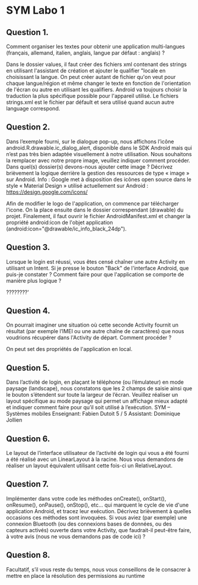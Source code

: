 # SYM Labo 1

## Question 1. 
Comment organiser les textes pour obtenir une application multi-langues (français, allemand, italien, anglais, langue par défaut : anglais) ?

Dans le dossier values, il faut créer des fichiers xml contenant des strings en utilisant l'assistant de création et ajouter le qualifier "locale en choisissant la langue.
On peut créer autant de fichier qu'on veut pour chaque langue/région et même changer le texte en fonction de l'orientation de l'écran ou autre en utilisant les qualifiers.
Android va toujours choisir la traduction la plus spécifique possible pour l'appareil utilisé.
Le fichiers strings.xml est le fichier par défault et sera utilisé quand aucun autre language correspond. 

## Question 2. 
Dans l’exemple fourni, sur le dialogue pop-up, nous affichons l’icône android.R.drawable.ic_dialog_alert, disponible dans le SDK Android mais qui n’est pas très bien adaptée visuellement à notre utilisation. Nous souhaitons la remplacer avec notre propre image, veuillez indiquer comment procéder. Dans quel(s) dossier(s) devons-nous ajouter cette image ? 
Décrivez brièvement la logique derrière la gestion des ressources de type « image » sur Android. Info : Google met à disposition des icônes open source dans le style « Material Design » utilisé actuellement sur Android : https://design.google.com/icons/

Afin de modifier le logo de l'application, on commence par télécharger l'icone. On la place ensuite dans le dossier correspendant (drawable) du projet. Finalement, il faut ouvrir le fichier AndroidManifest.xml et changer la propriété android:icon de l'objet application (android:icon="@drawable/ic_info_black_24dp"). 

## Question 3. 
Lorsque le login est réussi, vous êtes censé chaîner une autre Activity en utilisant un Intent. Si je presse le bouton "Back" de l'interface Android, que puis-je constater ? Comment faire pour que l'application se comporte de manière plus logique ?

????????'

## Question 4. 
On pourrait imaginer une situation où cette seconde Activity fournit un résultat (par exemple l’IMEI ou une autre chaîne de caractères) que nous voudrions récupérer dans l'Activity de départ. Comment procéder ?

On peut set des propriétés de l'application en local.

## Question 5. 
Dans l’activité de login, en plaçant le téléphone (ou l’émulateur) en mode paysage (landscape), nous constatons que les 2 champs de saisie ainsi que le bouton s’étendent sur toute la largeur de l’écran. Veuillez réaliser un layout spécifique au mode paysage qui permet un affichage mieux adapté et indiquer comment faire pour qu’il soit utilisé à l’exécution. 
SYM – Systèmes mobiles Enseignant: Fabien Dutoit 5 / 5 
Assistant: Dominique Jollien


## Question 6. 
Le layout de l’interface utilisateur de l’activité de login qui vous a été fourni a été réalisé avec un LinearLayout à la racine. Nous vous demandons de réaliser un layout équivalent utilisant cette fois-ci un RelativeLayout.


## Question 7. 
Implémenter dans votre code les méthodes onCreate(), onStart(), onResume(), onPause(), onStop(), etc... qui marquent le cycle de vie d'une application Android, et tracez leur exécution. Décrivez brièvement à quelles occasions ces méthodes sont invoquées. Si vous aviez (par exemple) une connexion Bluetooth (ou des connexions bases de données, ou des capteurs activés) ouverte dans votre Activity, que faudrait-il peut-être faire, à votre avis (nous ne vous demandons pas de code ici) ?


## Question 8.
Facultatif, s’il vous reste du temps, nous vous conseillons de le consacrer à mettre en place la résolution
des permissions au runtime
